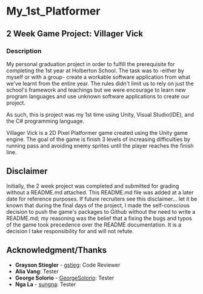 # My_1st_Platformer

## 2 Week Game Project: Villager Vick

### Description
My personal graduation project in order to fulfill the prerequisite for completing the 1st year at Holberton School. The task was to -either by myself or with a group- create a workable software application from what we've learnt from the entire year. The rules didn't limit us to rely on just the school's framework and teachings but we were encourage to learn new program languages and use unknown software applications to create our project.

As such, this is project was my 1st time using Unity, Visual Studio(IDE), and the C# programming language.

Villager Vick is a 2D Pixel Platformer game created using the Unity game engine. The goal of the game is finish 3 levels of increasing difficulties by running pass and avoiding enemy sprites until the player reaches the finish line.

## Disclaimer
Initially, the 2 week project was completed and submitted for grading without a README.md attached. This README.md file was added at a later date for reference purposes. If future recruiters see this disclaimer... let it be known that during the final days of the project, I made the self-conscious decision to push the game's packages to Github without the need to write a README.md; my reasoning was the belief that a fixing the bugs and typos of the game took precedence over the README documentation. It is a decision I take responsibility for and will not refute.

## Acknowledgment/Thanks
* **Grayson Stiegler** - [gstieg](https://github.com/gstieg): Code Reviewer
* **Alia Vang**: Tester
* **George Solorio** - [GeorgeSolorio](https://github.com/GeorgeSolorio): Tester
* **Nga La** - [sungna](https://github.com/sungnga): Tester
